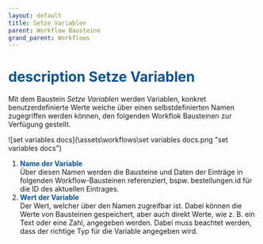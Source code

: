 ```yaml
---
layout: default
title: Setze Variablen
parent: Workflow Bausteine
grand_parent: Workflows
---
```


# <span style="color:#0b5394"><span class="material-icons">description</span> **Setze Variablen**</span>

Mit dem Baustein *Setze Variablen* werden Variablen, konkret benutzerdefinierte Werte welche über einen selbstdefinierten Namen zugegriffen werden können, den folgenden Workflok Bausteinen zur Verfügung gestellt.

![set variables docs](\assets\workflows\set variables docs.png "set variables docs")
1. <span style="color:#0b5394">**Name der Variable**</span>  
    Über diesen Namen werden die Bausteine und Daten der Einträge in folgenden Workflow-Bausteinen referenziert, bspw. bestellungen.id für die ID des aktuellen Eintrages. 
2. <span style="color:#0b5394">**Wert der Variable**</span>  
    Der Wert, welcher über den Namen zugreifbar ist. Dabei können die Werte von Bausteinen gespeichert, aber auch direkt Werte, wie z. B. ein Text oder eine Zahl, angegeben werden.
    Dabei muss beachtet werden, dass der richtige Typ für die Variable angegeben wird.